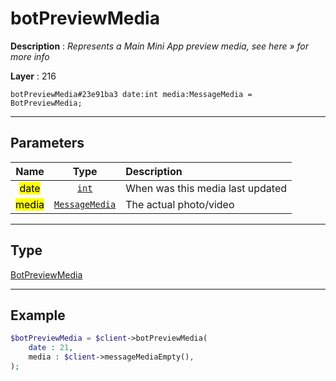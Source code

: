 # botPreviewMedia

**Description** : *Represents a Main Mini App preview media, see here &raquo; for more info*

**Layer** : 216

```tl
botPreviewMedia#23e91ba3 date:int media:MessageMedia = BotPreviewMedia;
```

---

## Parameters

| Name | Type | Description |
| :---: | :---: | :--- |
| <mark>date</mark> | [`int`](type/int) | When was this media last updated |
| <mark>media</mark> | [`MessageMedia`](type/MessageMedia) | The actual photo/video |

---

## Type

[BotPreviewMedia](type/BotPreviewMedia)

---

## Example

```php
$botPreviewMedia = $client->botPreviewMedia(
	date : 21,
	media : $client->messageMediaEmpty(),
);
```